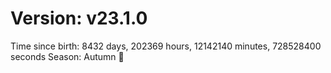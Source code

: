 # Version: v23.1.0
Time since birth: 8432 days, 202369 hours, 12142140 minutes, 728528400 seconds
Season: Autumn 🍁
